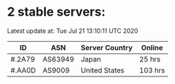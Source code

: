 # 2 stable servers:

Latest update at: Tue Jul 21 13:10:11 UTC 2020

| ID | ASN | Server Country | Online |
| -- | --- | -------------- | ------ |
| #.2A79 | AS63949 | Japan | 25 hrs |
| #.AA0D | AS9009 | United States | 103 hrs |

